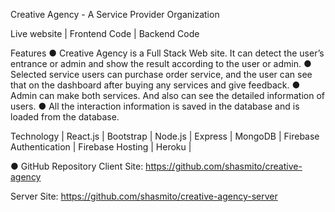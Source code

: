 Creative Agency - A Service Provider Organization

Live website | Frontend Code | Backend Code



Features
● Creative Agency is a Full Stack Web site. It can detect the user’s entrance or admin and show the
result according to the user or admin.
● Selected service users can purchase order service, and the user can see that on the dashboard
after buying any services and give feedback.
● Admin can make both services. And also can see the detailed information of users.
● All the interaction information is saved in the database and is loaded from
the database.


Technology
| React.js | Bootstrap | Node.js | Express | MongoDB | Firebase Authentication | Firebase Hosting |
Heroku |


● GitHub Repository
Client Site: https://github.com/shasmito/creative-agency

Server Site: https://github.com/shasmito/creative-agency-server
